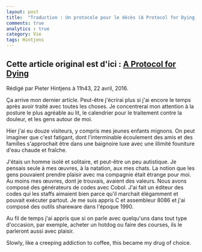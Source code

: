 ```yaml
---
layout: post
title:  "Traduction : Un protocole pour le décès (A Protocol for Dying), par Pieter Hintjens"
comments: true
analytics : true
category: Vie
tags: Hintjens
---
```


Cette article original est d'ici : [A Protocol for Dying](http://hintjens.com/blog:115)
--------------------------------------------
Rédigé par Pieter Hintjens à 11h43, 22 avril, 2016.

Ça arrive mon dernier article. Peut-être j'écrirai plus si j'ai encore le temps après avoir traité avec toutes les choses.
Je concentrerai mon attention à la posture le plus agréable au lit, 
le calendrier pour le traitement contre la douleur,
et les gens autour de moi.

Hier j'ai eu douze visiteurs, y compris mes jeunes enfants mignons.
On peut imaginer que c'est fatigant, 
dont l'interminable écoulement des amis et des familles s'approchait être dans une baignoire luxe avec une illimité founiture d'eau chaude et fraîche.

J'étais un homme isolé et solitaire, et peut-être un peu autistique.
Je pensais seule à mes œuvres, à la natation, aux mes chats.
La notion que les gens pouvaient prendre plaisir avec ma compagnie était étrange pour moi.
Au moins mes œuvres, dont je trouvais, avaient des valeurs.
Nous avons composé des générateurs de codes avec Cobol.
J'ai fait un éditeur des codes qui les staffs aimaient bien parce qu'il marchait élégamment et pouvait exécuter partout.
Je me suis appris C et assembleur 8086 et j'ai composé des outils shareware dans l'époque 1990.

Au fil de temps j'ai appris que si on parle avec quelqu'uns dans tout type d'occasion, 
par exemple, acheter un hotdog ou faire des courses,
ils le parleront aussi avec plaisir.


Slowly, like a creeping addiction to coffee, this became my drug of choice.
